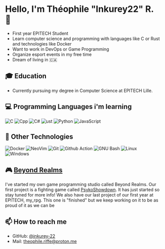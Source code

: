 # Hello, I'm Théophile "Inkurey22" R. 👋

- First year EPITECH Student
- Learn computer science and programming with languages like C or Rust and technologies like Docker
- Want to work in DevOps or Game Programming
- Organize esport events in my free time
- Dream of living in 🇨🇦

## 🎓 Education

- Currently pursuing my degree in Computer Science at EPITECH Lille.

## 💻 Programming Languages i'm learning

![C](https://img.shields.io/badge/c-black?style=for-the-badge&logo=c&logoColor=black&color=%23A8B9CC)
![Cpp](https://img.shields.io/badge/Cpp-black?style=for-the-badge&logo=c%2B%2B&color=%2300599C)
![C#](https://img.shields.io/badge/C%23-black?style=for-the-badge&logo=c%23&color=%23512BD4)
![ust](https://img.shields.io/badge/Rust-black?style=for-the-badge&logo=rust&color=%23C36241%20)
![Python](https://img.shields.io/badge/Python-black?style=for-the-badge&logo=python&logoColor=white&color=%233776AB)
![JavaScript](https://img.shields.io/badge/JavaScript-yellow?style=for-the-badge&logo=javascript&logoColor=white)

## 🐳 Other Technologies

![Docker](https://img.shields.io/badge/docker-black?style=for-the-badge&logo=docker&logoColor=white&color=%232496ED)
![NeoVim](https://img.shields.io/badge/neovim-black?style=for-the-badge&logo=neovim&logoColor=white&color=%2357A143)
![Git](https://img.shields.io/badge/git-black?style=for-the-badge&logo=git&logoColor=white&color=%23F05032)
![Github Action](https://img.shields.io/badge/action-black?style=for-the-badge&logo=github&color=%23181717)
![GNU Bash](https://img.shields.io/badge/Bash-dark?style=for-the-badge&logo=gnubash&logoColor=white&color=%234EAA25)
![Linux](https://img.shields.io/badge/Linux-%23FCC624?style=for-the-badge&logo=linux&logoColor=black&color=%23FCC624)
![Windows](https://img.shields.io/badge/Windows-white?style=for-the-badge&logo=windows10&color=%230078D4)

## 🎮 [Beyond Realms](https://github.com/Beyond-Realms)

I've started my own game programming studio called Beyond Realms. Our first project is a fighting game called [PsykoShowdown](https://github.com/Beyond-Realms/PsykoShowdown). It has just started so stay tuned for more info! We also have our last project of our first year at EPITECH, my_rpg. This one is "finished" but we keep working on it to be as proud of it as we can be

## 📫 How to reach me

- GitHub: [@inkurey-22](https://github.com/inkurey-22)
- Mail: theophile.riffe@proton.me
